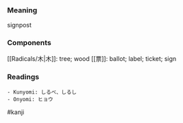 ### Meaning

signpost

### Components

[[Radicals/木|木]]: tree; wood [[票]]: ballot; label; ticket; sign

### Readings

```
- Kunyomi: しるべ、しるし
- Onyomi: ヒョウ
```

#kanji
